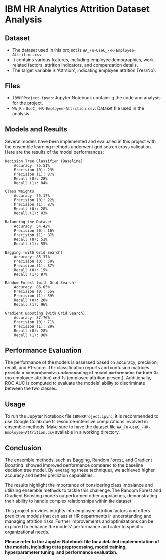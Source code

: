 # **IBM HR Analytics Attrition Dataset Analysis**

## **Dataset**

- The dataset used in this project is `WA_Fn-UseC_-HR-Employee-Attrition.csv`
- It contains various features, including employee demographics, work-related factors, attrition indicators, and compensation details.
- The target variable is 'Attrition', indicating employee attrition (Yes/No).

## **Files**

- `IBMHRProject.ipynb`: Jupyter Notebook containing the code and analysis for the project.
- `WA_Fn-UseC_-HR-Employee-Attrition.csv`: Dataset file used in the analysis.

## **Models and Results**
Several models have been implemented and evaluated in this project with the ensemble learning methods underwent grid search cross validation. Here are the results of the model performances:

    Decision Tree Classifier (Baseline)
        Accuracy: 75.51%
        Precision (0): 23%
        Precision (1): 87%
        Recall (0): 28%
        Recall (1): 84%

    Class Weights
        Accuracy: 75.17%
        Precision (0): 22%
        Precision (1): 87%
        Recall (0): 28%
        Recall (1): 83%

    Balancing the Dataset
        Accuracy: 54.42%
        Precision (0): 16%
        Precision (1): 87%
        Recall (0): 51%
        Recall (1): 55%

    Bagging (with Grid Search)
        Accuracy: 85.37%
        Precision (0): 50%
        Precision (1): 87%
        Recall (0): 19%
        Recall (1): 97%

    Random Forest (with Grid Search)
        Accuracy: 86.05%
        Precision (0): 55%
        Precision (1): 89%
        Recall (0): 28%
        Recall (1): 96%

    Gradient Boosting (with Grid Search)
        Accuracy: 87.76%
        Precision (0): 71%
        Precision (1): 89%
        Recall (0): 28%
        Recall (1): 98%

## **Performance Evaluation**
The performance of the models is assessed based on accuracy, precision, recall, and F1-score. The classification reports and confusion matrices provide a comprehensive understanding of model performance for both 0s (no employee attrition) and 1s (employee attrition present). Additionally, ROC AUC is computed to evaluate the models' ability to discriminate between the two classes.

## **Usage**
To run the Jupyter Notebook file `IBMHRProject.ipynb`, it is recommended to use Google Colab due to resource-intensive computations involved in ensemble methods. Make sure to have the dataset file `WA_Fn-UseC_-HR-Employee-Attrition.csv` available in a working directory.

## **Conclusion**
The ensemble methods, such as Bagging, Random Forest, and Gradient Boosting, showed improved performance compared to the baseline decision tree model. By leveraging these techniques, we achieved higher accuracy and better prediction capabilities.

The results highlight the importance of considering class imbalance and utilizing ensemble methods to tackle this challenge. The Random Forest and Gradient Boosting models outperformed other approaches, demonstrating their ability to handle complex relationships within the dataset.

This project provides insights into employee attrition factors and offers predictive models that can assist HR departments in understanding and managing attrition risks. Further improvements and optimizations can be explored to enhance the models' performance and cater to specific organizational needs.

**Please refer to the Jupyter Notebook file for a detailed implementation of the models, including data preprocessing, model training, hyperparameter tuning, and performance evaluation.**

